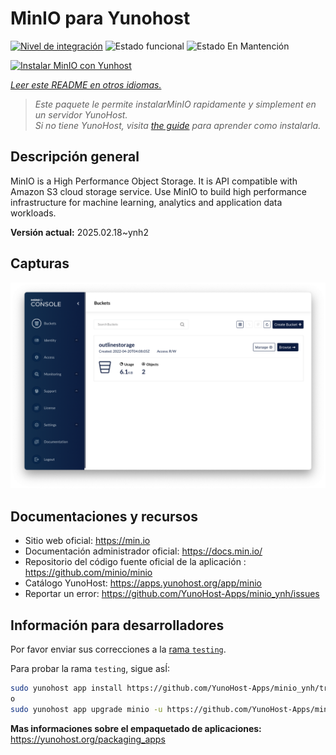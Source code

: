 <!--
Este archivo README esta generado automaticamente<https://github.com/YunoHost/apps/tree/master/tools/readme_generator>
No se debe editar a mano.
-->

# MinIO para Yunohost

[![Nivel de integración](https://apps.yunohost.org/badge/integration/minio)](https://ci-apps.yunohost.org/ci/apps/minio/)
![Estado funcional](https://apps.yunohost.org/badge/state/minio)
![Estado En Mantención](https://apps.yunohost.org/badge/maintained/minio)

[![Instalar MinIO con Yunhost](https://install-app.yunohost.org/install-with-yunohost.svg)](https://install-app.yunohost.org/?app=minio)

*[Leer este README en otros idiomas.](./ALL_README.md)*

> *Este paquete le permite instalarMinIO rapidamente y simplement en un servidor YunoHost.*  
> *Si no tiene YunoHost, visita [the guide](https://yunohost.org/install) para aprender como instalarla.*

## Descripción general

MinIO is a High Performance Object Storage. It is API compatible with Amazon S3 cloud storage service. Use MinIO to build high performance infrastructure for machine learning, analytics and application data workloads.


**Versión actual:** 2025.02.18~ynh2

## Capturas

![Captura de MinIO](./doc/screenshots/screenshot.png)

## Documentaciones y recursos

- Sitio web oficial: <https://min.io>
- Documentación administrador oficial: <https://docs.min.io/>
- Repositorio del código fuente oficial de la aplicación : <https://github.com/minio/minio>
- Catálogo YunoHost: <https://apps.yunohost.org/app/minio>
- Reportar un error: <https://github.com/YunoHost-Apps/minio_ynh/issues>

## Información para desarrolladores

Por favor enviar sus correcciones a la [rama `testing`](https://github.com/YunoHost-Apps/minio_ynh/tree/testing).

Para probar la rama `testing`, sigue asÍ:

```bash
sudo yunohost app install https://github.com/YunoHost-Apps/minio_ynh/tree/testing --debug
o
sudo yunohost app upgrade minio -u https://github.com/YunoHost-Apps/minio_ynh/tree/testing --debug
```

**Mas informaciones sobre el empaquetado de aplicaciones:** <https://yunohost.org/packaging_apps>
